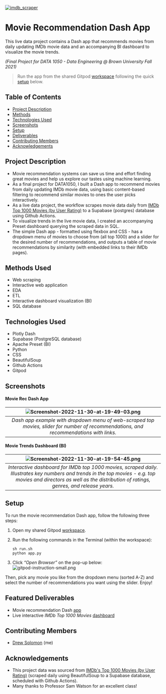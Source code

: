 [![imdb_scraper](https://github.com/drew-solomon/movie-rec-dash-app/actions/workflows/imdb_scraper.yml/badge.svg)](https://github.com/drew-solomon/movie-rec-dash-app/actions/workflows/imdb_scraper.yml)

# Movie Recommendation Dash App
This live data project contains a Dash app that recommends movies from daily updating IMDb movie data and an accompanying BI dashboard to visualize the movie trends. 

_(Final Project for DATA 1050 - Data Engineering @ Brown University Fall 2021)_

> Run the app from the shared Gitpod [workspace](https://bit.ly/movie-recommendation-app) following the quick [setup](#setup) below.

## Table of Contents
* [Project Description](#project-description)
* [Methods](#methods-used)
* [Technologies Used](#technologies-used)
* [Screenshots](#screenshots)
* [Setup](#setup)
* [Deliverables](#deliverables)
* [Contributing Members](#contributing-members)
* [Acknowledgements](#acknowledgements)


## Project Description

- Movie recommendation systems can save us time and effort finding great movies and help us explore our tastes using machine learning. 
- As a final project for DATA1050, I built a Dash app to recommend movies from daily updating IMDb movie data, using basic content-based filtering to recommend similar movies to ones the user picks interactively. 
- As a live data project, the workflow scrapes movie data daily from [IMDb Top 1000 Movies (by User Rating)](https://www.imdb.com/search/title/?count=100&groups=top_1000&sort=user_rating) to a Supabase (postgres) database using Github Actions.
- To visualize trends in the live movie data, I created an accompanying Preset dashboard querying the scraped data in SQL.
- The simple Dash app - formatted using flexbox and CSS - has a dropdown menu of movies to choose from (all top 1000) and a slider for the desired number of recommendations, and outputs a table of movie recommendations by similarity (with embedded links to their IMDb pages).

## Methods Used
- Web scraping
- Interactive web application
- EDA
- ETL
- Interactive dashboard visualization (BI)
- SQL database

## Technologies Used
- Plotly Dash 
- Supabase (PostgreSQL database)
- Apache Preset (BI)
- Python
- CSS
- BeautifulSoup
- Github Actions
- Gitpod

## Screenshots

#### Movie Rec Dash App

|![Screenshot-2022-11-30-at-19-49-03.png](https://i.postimg.cc/XJn0T4W9/Screenshot-2022-11-30-at-19-49-03.png)|
|:--:|
|*Dash app example with dropdown menu of web-scraped top movies, slider for number of recommendations, and recommendations with links.*|

#### Movie Trends Dashboard (BI)
|![Screenshot-2022-11-30-at-19-54-45.png](https://i.postimg.cc/9QHgx1C7/Screenshot-2022-11-30-at-19-54-45.png)
|:--:|
|*Interactive dashboard for IMDb top 1000 movies, scraped daily. Illustrates key numbers and trends in the top movies - e.g. top movies and directors as well as the distribution of ratings, genres, and release years.*|

## Setup

To run the movie recommendation Dash app, follow the following three steps:

1. Open my shared Gitpod [workspace](https://bit.ly/movie-recommendation-app). 


2. Run the following commands in the Terminal (within the workspace):
    ```
    sh run.sh
    python app.py
    ```

3. Click _“Open Browser”_ on the pop-up below:\
![gitpod-instruction-small.png](https://i.postimg.cc/tCNvMWTv/gitpod-instruction-small.png)


Then, pick any movie you like from the dropdown menu (sorted A-Z) and select the number of recommendations you want using the slider. Enjoy!


## Featured Deliverables
- Movie recommendation Dash [app](https://bit.ly/movie-recommendation-app)
- Live interactive _IMDb Top 1000 Movies_ [dashboard](https://8d8e0f5b.us2a.app.preset.io:443/r/2)

## Contributing Members
- [Drew Solomon](https://github.com/drew-solomon) (me)




## Acknowledgements
- This project data was sourced from [IMDb's Top 1000 Movies (by User Rating)](https://www.imdb.com/search/title/?count=100&groups=top_1000&sort=user_rating) (scraped daily using BeautifulSoup to a Supabase database, scheduled with Github Actions).
- Many thanks to Professor Sam Watson for an excellent class!
